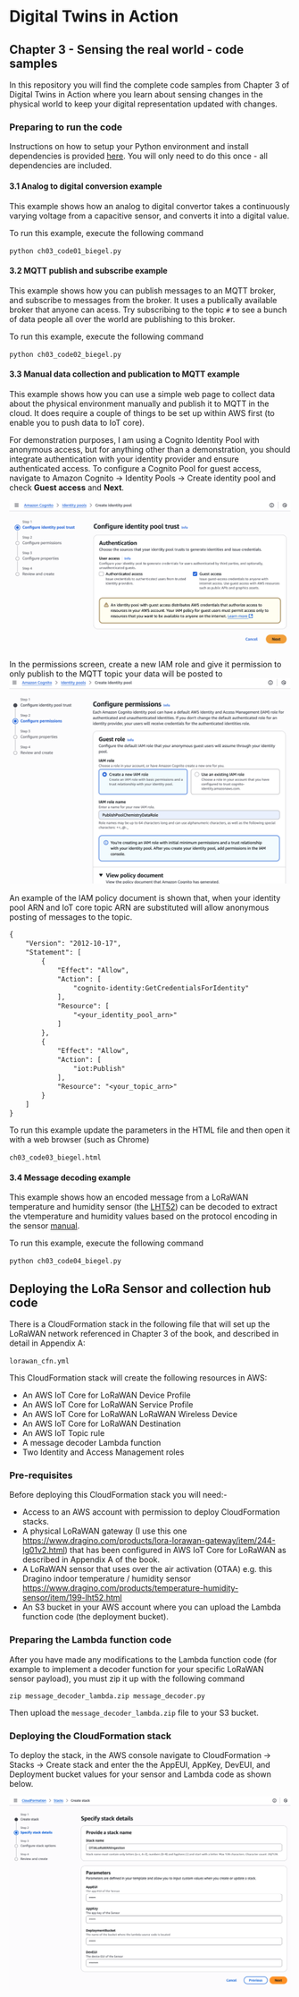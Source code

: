 # Digital Twins in Action

## Chapter 3 - Sensing the real world - code samples
In this repository you will find the complete code samples from Chapter 3 of Digital Twins in Action where you learn about sensing changes in the physical world to keep your digital representation updated with changes.

### Preparing to run the code
Instructions on how to setup your Python environment and install dependencies is provided [here](../README.md). You will only need to do this once - all dependencies are included.

#### 3.1 Analog to digital conversion example
This example shows how an analog to digital convertor takes a continuously varying voltage from a capacitive sensor, and converts it into a digital value.

To run this example, execute the following command

`
python ch03_code01_biegel.py
`

#### 3.2 MQTT publish and subscribe example
This example shows how you can publish messages to an MQTT broker, and subscribe to messages from the broker. It uses a publically available broker that anyone can acess. Try subscribing to the topic `#` to see a bunch of data people all over the world are publishing to this broker.

To run this example, execute the following command

`
python ch03_code02_biegel.py
`

#### 3.3 Manual data collection and publication to MQTT example
This example shows how you can use a simple web page to collect data about the physical environment manually and publish it to MQTT in the cloud. It does require a couple of things to be set up within AWS first (to enable you to push data to IoT core).

For demonstration purposes, I am using a Cognito Identity Pool with anonymous access, but for anything other than a demonstration, you should integrate authentication with your identity provider and ensure authenticated access. To configure a Cognito Pool for guest access, navigate to Amazon Cognito -> Identity Pools -> Create identity pool and check **Guest access** and **Next**.

![Cognito Id Pool](images/cognito1.png)

In the permissions screen, create a new IAM role and give it permission to only publish to the MQTT topic your data will be posted to 
![Cognito Permissions](images/cognito2.png)

An example of the IAM policy document is shown that, when your identity pool ARN and IoT core topic ARN are substituted will allow anonymous posting of messages to the topic.

```
{
    "Version": "2012-10-17",
    "Statement": [
        {
            "Effect": "Allow",
            "Action": [
                "cognito-identity:GetCredentialsForIdentity"
            ],
            "Resource": [
                "<your_identity_pool_arn>"
            ]
        },
        {
            "Effect": "Allow",
            "Action": [
                "iot:Publish"
            ],
            "Resource": "<your_topic_arn>"
        }
    ]
}
```

To run this example update the parameters in the HTML file and then open it with a web browser (such as Chrome)

`
ch03_code03_biegel.html
`


#### 3.4 Message decoding example
This example shows how an encoded message from a LoRaWAN temperature and humidity sensor (the [LHT52](https://www.dragino.com/products/temperature-humidity-sensor/item/199-lht52.html)) can be decoded to extract the vtemperature and humidity values based on the protocol encoding in the sensor [manual](https://wiki.dragino.com/xwiki/bin/view/Main/User%20Manual%20for%20LoRaWAN%20End%20Nodes/LHT52%20-%20LoRaWAN%20Temperature%20%26%20Humidity%20Sensor%20User%20Manual/).

To run this example, execute the following command

`
python ch03_code04_biegel.py
`

## Deploying the LoRa Sensor and collection hub code
There is a CloudFormation stack in the following file that will set up the LoRaWAN network referenced in Chapter 3 of the book, and described in detail in Appendix A:

`lorawan_cfn.yml`

This CloudFormation stack will create the following resources in AWS:

- An AWS IoT Core for LoRaWAN Device Profile
- An AWS IoT Core for LoRaWAN Service Profile
- An AWS IoT Core for LoRaWAN LoRaWAN Wireless Device
- An AWS IoT Core for LoRaWAN Destination
- An AWS IoT Topic rule
- A message decoder Lambda function
- Two Identity and Access Management roles

### Pre-requisites
Before deploying this CloudFormation stack you will need:-

- Access to an AWS account with permission to deploy CloudFormation stacks.
- A physical LoRaWAN gateway (I use this one https://www.dragino.com/products/lora-lorawan-gateway/item/244-lg01v2.html) that has been configured in AWS IoT Core for LoRaWAN as described in Appendix A of the book.
- A LoRaWAN sensor that uses over the air activation (OTAA) e.g. this Dragino indoor temperature / humidity sensor https://www.dragino.com/products/temperature-humidity-sensor/item/199-lht52.html
- An S3 bucket in your AWS account where you can upload the Lambda function code (the deployment bucket).

### Preparing the Lambda function code
After you have made any modifications to the Lambda function code (for example to implement a decoder function for your specific LoRaWAN sensor payload), you must zip it up with the following command

```
zip message_decoder_lambda.zip message_decoder.py
```
Then upload the `message_decoder_lambda.zip` file to your S3 bucket.

### Deploying the CloudFormation stack
To deploy the stack, in the AWS console navigate to CloudFormation -> Stacks -> Create stack and enter the the AppEUI, AppKey, DevEUI, and Deployment bucket values for your sensor and Lambda code as shown below.

![CloudFormation](images/cloudformation.png)